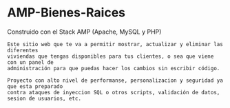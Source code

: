 # AMP-Bienes-Raices
  Construido con el Stack AMP (Apache, MySQL y PHP)

	Este sitio web que te va a permitir mostrar, actualizar y eliminar las diferentes 
	viviendas que tengas disponibles para tus clientes, o sea que viene con un panel de
	administración para que puedas hacer los cambios sin escribir código.

	Proyecto con alto nivel de performanse, personalizacion y seguridad ya que esta preparado
	contra ataques de inyeccion SQL o otros scripts, validación de datos, sesion de usuarios, etc.
